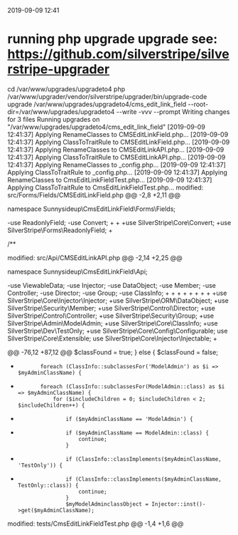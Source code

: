 2019-09-09 12:41

# running php upgrade upgrade see: https://github.com/silverstripe/silverstripe-upgrader
cd /var/www/upgrades/upgradeto4
php /var/www/upgrader/vendor/silverstripe/upgrader/bin/upgrade-code upgrade /var/www/upgrades/upgradeto4/cms_edit_link_field  --root-dir=/var/www/upgrades/upgradeto4 --write -vvv --prompt
Writing changes for 3 files
Running upgrades on "/var/www/upgrades/upgradeto4/cms_edit_link_field"
[2019-09-09 12:41:37] Applying RenameClasses to CMSEditLinkField.php...
[2019-09-09 12:41:37] Applying ClassToTraitRule to CMSEditLinkField.php...
[2019-09-09 12:41:37] Applying RenameClasses to CMSEditLinkAPI.php...
[2019-09-09 12:41:37] Applying ClassToTraitRule to CMSEditLinkAPI.php...
[2019-09-09 12:41:37] Applying RenameClasses to _config.php...
[2019-09-09 12:41:37] Applying ClassToTraitRule to _config.php...
[2019-09-09 12:41:37] Applying RenameClasses to CmsEditLinkFieldTest.php...
[2019-09-09 12:41:37] Applying ClassToTraitRule to CmsEditLinkFieldTest.php...
modified:	src/Forms/Fields/CMSEditLinkField.php
@@ -2,8 +2,11 @@

 namespace Sunnysideup\CmsEditLinkField\Forms\Fields;

-use ReadonlyField;
-use Convert;
+
+
+use SilverStripe\Core\Convert;
+use SilverStripe\Forms\ReadonlyField;
+


 /**

modified:	src/Api/CMSEditLinkAPI.php
@@ -2,14 +2,25 @@

 namespace Sunnysideup\CmsEditLinkField\Api;

-use ViewableData;
-use Injector;
-use DataObject;
-use Member;
-use Controller;
-use Director;
-use Group;
-use ClassInfo;
+
+
+
+
+
+
+
+
+use SilverStripe\Core\Injector\Injector;
+use SilverStripe\ORM\DataObject;
+use SilverStripe\Security\Member;
+use SilverStripe\Control\Director;
+use SilverStripe\Control\Controller;
+use SilverStripe\Security\Group;
+use SilverStripe\Admin\ModelAdmin;
+use SilverStripe\Core\ClassInfo;
+use SilverStripe\Dev\TestOnly;
+use SilverStripe\Core\Config\Configurable;
use SilverStripe\Core\Extensible;
use SilverStripe\Core\Injector\Injectable;
+



@@ -76,12 +87,12 @@
             $classFound = true;
         } else {
             $classFound = false;
-            foreach (ClassInfo::subclassesFor('ModelAdmin') as $i => $myAdminClassName) {
+            foreach (ClassInfo::subclassesFor(ModelAdmin::class) as $i => $myAdminClassName) {
                 for ($includeChildren = 0; $includeChildren < 2; $includeChildren++) {
-                    if ($myAdminClassName == 'ModelAdmin') {
+                    if ($myAdminClassName == ModelAdmin::class) {
                         continue;
                     }
-                    if (ClassInfo::classImplements($myAdminClassName, 'TestOnly')) {
+                    if (ClassInfo::classImplements($myAdminClassName, TestOnly::class)) {
                         continue;
                     }
                     $myModelAdminclassObject = Injector::inst()->get($myAdminClassName);

modified:	tests/CmsEditLinkFieldTest.php
@@ -1,4 +1,6 @@
 <?php
+
+use SilverStripe\Dev\SapphireTest;

 class CmsEditLinkFieldTest extends SapphireTest
 {

Writing changes for 3 files
✔✔✔